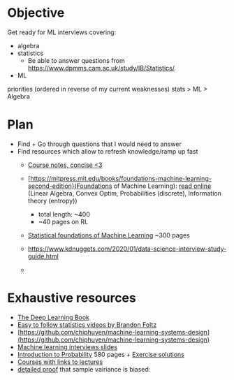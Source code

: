 # Objective

Get ready for ML interviews covering:
- algebra
- statistics
  - Be able to answer questions from https://www.dpmms.cam.ac.uk/study/IB/Statistics/
- ML

priorities (ordered in reverse of my current weaknesses) stats > ML > Algebra

# Plan

- Find + Go through questions that I would need to answer
- Find resources which allow to refresh knowledge/ramp up fast
  - [Course notes, concise <3](https://www.dpmms.cam.ac.uk/~rrw1/stats/Sa4.pdf)
  - [https://mitpress.mit.edu/books/foundations-machine-learning-second-edition}(Foundations of Machine Learning): [read online](https://mitpress.ublish.com/ereader/7093/?preview=#page/Cover) (Linear Algebra, Convex Optim, Probabilities (discrete), Information theory (entropy))
    - total length: ~400
    - ~40 pages on RL

  - [Statistical foundations of Machine Learning](https://www.researchgate.net/publication/242692234_Statistical_foundations_of_machine_learning_2nd_edition_handbook) ~300 pages
  - https://www.kdnuggets.com/2020/01/data-science-interview-study-guide.html
  - 

# Exhaustive resources

- [The Deep Learning Book](https://github.com/janishar/mit-deep-learning-book-pdf/blob/master/complete-book-bookmarked-pdf/deeplearningbook.pdf)
- [Easy to follow statistics videos by Brandon Foltz](https://www.youtube.com/channel/UCFrjdcImgcQVyFbK04MBEhA)
- [https://github.com/chiphuyen/machine-learning-systems-design](https://github.com/chiphuyen/machine-learning-systems-design)
- [Machine learning interviews slides](https://docs.google.com/presentation/d/1MX2V6fTp71j1aztvY5HLYM44iLG4HYMrYd4Dxn6Cxnw/edit#slide=id.g2f3b97889d_0_0)
- [Introduction to Probability](https://ftp.xxcpeter.tech/Probability%20and%20Statistics/Books/Joseph%20K.%20Blitzstein%2C%20Jessica%20Hwang-Introduction%20to%20Probability.pdf) 580 pages + [Exercise solutions](https://projects.iq.harvard.edu/files/stat110/files/selected_solutions_blitzstein_hwang_probability_0.pdf) 
- [Courses with links to lectures](https://www.archim.org.uk/lecturenotes/part_iii)
- [detailed proof](https://dawenl.github.io/files/mle_biased.pdf) that sample vairiance is biased: 
